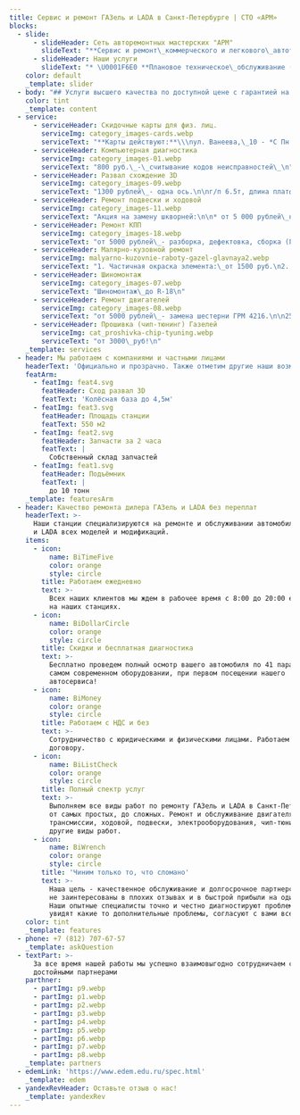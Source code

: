 ```yaml
---
title: Сервис и ремонт ГАЗель и LADA в Санкт-Петербурге | СТО «АРМ»
blocks:
  - slide:
      - slideHeader: Сеть авторемонтных мастерских "АРМ"
        slideText: "**Сервис и ремонт\_коммерческого и легкового\_автотранспорта ГАЗель и LADA в Санкт-Петербурге**\\\n\\\n**✓ При заключении договора\_возможны индивидуальные условия на обслуживание и ремонт\_- звоните!**\\\n**✓ Заключаем договоры с НДС и без него.**\\\n**✓ При оплате\_наличными или банковской картой предоставляется скидка на работы 10% и 5% на запчасти\_(при использовании запчастей СТО).**\\\n**✓ Скидка 10%\_на работы, для подписчиков группы:\_[vk.com/armstospb](https://vk.com/armstospb \"vk.com/armstospb\")**\n"
      - slideHeader: Наши услуги
        slideText: "* \U0001F6E0 **Плановое техническое\_обслуживание (ТО)**\n* **\U0001F6E0 Постгарантийное обслуживание**\n* **\U0001F6E0 Диагностика, ремонт и обслуживание тормозной системы**\n* **\U0001F6E0 Все виды ремонта двигателя**\n* **\U0001F6E0 Шиномонтаж, сезонное хранение колес**\n* **\U0001F6E0 Регулировка углов установки колес 3D («развал-схождение»)**\n* **\U0001F6E0 Все виды агрегатного ремонта**\n* **\U0001F6E0 Ремонт МКПП и АКПП**\n* **\U0001F6E0 Компьютерная диагностика**\n* **\U0001F6E0 Модернизация ЭБУ (с увеличением мощности)**\n* **\U0001F6E0 Электротехнические работы**\n* **\U0001F6E0 Ремонт выхлопной системы**\n* **\U0001F6E0 И др.**\n"
    color: default
    _template: slider
  - body: "## Услуги высшего качества по доступной цене с гарантией на запчасти\n\n**Команда специалистов официального дилера, новое современное оборудование и собственный склад запчастей позволяют нам обеспечить высшее качество исполнения работ и сервиса для нашего клиента.**\n\n## *Уведомляем Вас об изменении стоимости нормо-часа.*\n\n***Стоимость нормо-часа ремонтных работ для транспортных средств категории:***\n\n**`\U0001F697 \"В\" - составляет 1419 (одна тысяча четыреста девятнадцать) рублей.`**\n\n**`\U0001F69A \"С\" - составляет 1575 (одна тысяча пятьсот семьдесят пять) рублей.`**\n\_\n\n*Отдел\_контроля*\\\n*качества*\n----------\n\n**По любым спорным и конфликтным ситуациям, а так же с предложениями по улучшению сервиса обязательно обращайтесь в отдел контроля качества, где на связи всегда компетентный сотрудник, который поможет\_прояснить любую ситуацию и разобраться в возникшей проблеме.**\n\n**Телефон отдела контроля качества:**\_[+7 (929) 107-60-00](tel:+79291076747 \"+79291076747\")\n"
    color: tint
    _template: content
  - service:
      - serviceHeader: Скидочные карты для физ. лиц.
        serviceImg: category_images-cards.webp
        serviceText: "**Карты действуют:**\\\nул. Ванеева,\_10 - *C Пн по Чт*.\n\nул. мал. Балканская, 59 - *Ежедневно*.\n\nСкидка **15%** на работы и **5%** на запчасти\\\n***[Условия получения карты](https://sto-arm.ru/akcii-i-skidki-avtoservisa/skidochnye-karty)***\n"
      - serviceHeader: Компьютерная диагностика
        serviceImg: category_images-01.webp
        serviceText: "800 руб.\_-\_считывание кодов неисправностей\_\n"
      - serviceHeader: Развал схождение 3D
        serviceImg: category_images-09.webp
        serviceText: "1300 рублей\_- одна ось.\n\nг/п 6.5т, длина платформы - 6м\n"
      - serviceHeader: Ремонт подвески и ходовой
        serviceImg: category_images-11.webp
        serviceText: "Акция на замену шкворней:\n\n* от 5 000 рублей\_на Газель Бизнес;\n* от 10 000 рублей\_на Валдай, Газон.\n"
      - serviceHeader: Ремонт КПП
        serviceImg: category_images-18.webp
        serviceText: "от 5000 рублей\_- разборка, дефектовка, сборка (Газель)\n"
      - serviceHeader: Малярно-кузовной ремонт
        serviceImg: malyarno-kuzovnie-raboty-gazel-glavnaya2.webp
        serviceText: "1. Частичная окраска элемента:\_от 1500 руб.\n2. Целиковая окраска элемента:\_от 3000\_руб.\n"
      - serviceHeader: Шиномонтаж
        serviceImg: category_images-07.webp
        serviceText: "Шиномонтаж\_до R-18\n"
      - serviceHeader: Ремонт двигателей
        serviceImg: category_images-08.webp
        serviceText: "от 5000 рублей\_- замена шестерни ГРМ 4216.\n\n2500 рублей\_- регулировка клапанов Камминс 2.8.\n"
      - serviceHeader: Прошивка (чип-тюнинг) Газелей
        serviceImg: cat_proshivka-chip-tyuning.webp
        serviceText: "от 3000\_руб!\n"
    _template: services
  - header: Мы работаем с компаниями и частными лицами
    headerText: 'Официально и прозрачно. Также отметим другие наши возможности:'
    featArm:
      - featImg: feat4.svg
        featHeader: Сход развал 3D
        featText: 'Колёсная база до 4,5м'
      - featImg: feat3.svg
        featHeader: Площадь станции
        featText: 550 м2
      - featImg: feat2.svg
        featHeader: Запчасти за 2 часа
        featText: |
          Собственный склад запчастей
      - featImg: feat1.svg
        featHeader: Подъёмник
        featText: |
          до 10 тонн
    _template: featuresArm
  - header: Качество ремонта дилера ГАЗель и LADA без переплат
    headerText: >-
      Наши станции специализируются на ремонте и обслуживании автомобилей ГАЗель
      и LADA всех моделей и модификаций.
    items:
      - icon:
          name: BiTimeFive
          color: orange
          style: circle
        title: Работаем ежедневно
        text: >-
          Всех наших клиентов мы ждем в рабочее время с 8:00 до 20:00 ежедневно
          на наших станциях.
      - icon:
          name: BiDollarCircle
          color: orange
          style: circle
        title: Скидки и бесплатная диагностика
        text: >-
          Бесплатно проведем полный осмотр вашего автомобиля по 41 параметру на
          самом современном оборудовании, при первом посещении нашего
          автосервиса!
      - icon:
          name: BiMoney
          color: orange
          style: circle
        title: Работаем с НДС и без
        text: >-
          Сотрудничество с юридическими и физическими лицами. Работаем по
          договору.
      - icon:
          name: BiListCheck
          color: orange
          style: circle
        title: Полный спектр услуг
        text: >-
          Выполняем все виды работ по ремонту ГАЗель и LADA в Санкт-Петербурге
          от самых простых, до сложных. Ремонт и обслуживание двигателя,
          трансмиссии, ходовой, подвески, электрооборудования, чип-тюнинг и
          другие виды работ.
      - icon:
          name: BiWrench
          color: orange
          style: circle
        title: 'Чиним только то, что сломано'
        text: >-
          Наша цель - качественное обслуживание и долгосрочное партнерство. Мы
          не заинтересованы в плохих отзывах и в быстрой прибыли на один раз.
          Наши опытные специалисты точно и честно диагностируют проблему и, если
          увидят какие то дополнительные проблемы, согласуют с вами все работы!
    color: tint
    _template: features
  - phone: +7 (812) 707-67-57
    _template: askQuestion
  - textPart: >-
      За все время нашей работы мы успешно взаимовыгодно сотрудничаем с нашими
      достойными партнерами
    parthner:
      - partImg: p9.webp
      - partImg: p1.webp
      - partImg: p2.webp
      - partImg: p3.webp
      - partImg: p4.webp
      - partImg: p5.webp
      - partImg: p6.webp
      - partImg: p7.webp
      - partImg: p8.webp
    _template: partners
  - edemLink: 'https://www.edem.edu.ru/spec.html'
    _template: edem
  - yandexRevHeader: Оставьте отзыв о нас!
    _template: yandexRev
---
```



















